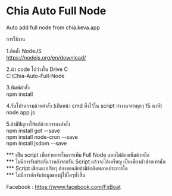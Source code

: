 # Chia Auto Full Node
Auto add full node from chia.keva.app 

การใช้งาน <br />

1.ติดตั้ง NodeJS <br />
https://nodejs.org/en/download/ <br />

2.นำ code ไปว่างใน Drive C <br />
C:\Chia-Auto-Full-Node <br />

3.พิมพ์คำสั่ง <br />
npm install <br />

4.รันโปรแกรมด้วยคำสั่ง  (เปิดหน้า cmd ทิ้งไว้ใน script ทำงานจทำทุกๆ 15 นาที) <br />
node app.js <br />

5.ถ้ามีปัญหาให้แก้ด้วยการลงคำสั่ง <br />
npm install got --save <br />
npm install node-cron --save <br />
npm install jsdom --save <br />

*** เป็น script เพื่อช่วยการในการเพิ่ม Full Node แบบไม่ต้องเพิ่มด้วยมือ <br />
*** ไม่มีการรับประกันว่าหลังจากรัน Script แล้วจะได้เหรียญ เป็นเพียงตัวช่วยเท่านั้น <br />
*** Script เขียนแบบรีบๆ ต้องขออภัยถ้ามีข้อผิดพลาดประการใด  <br />
*** ไม่มีการดักจับข้อมูลของผู้ใช้ใดๆทั้งสิ้น <br />

Facebook : https://www.facebook.com/FxBoat <br />